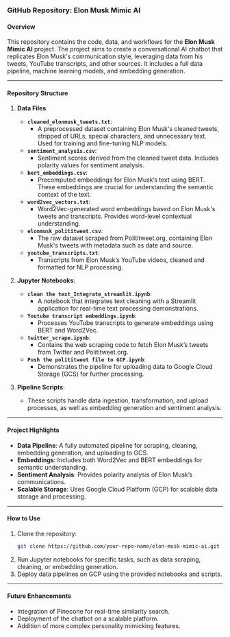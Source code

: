 ### GitHub Repository: **Elon Musk Mimic AI**

#### **Overview**
This repository contains the code, data, and workflows for the **Elon Musk Mimic AI** project. The project aims to create a conversational AI chatbot that replicates Elon Musk's communication style, leveraging data from his tweets, YouTube transcripts, and other sources. It includes a full data pipeline, machine learning models, and embedding generation.

---

#### **Repository Structure**

1. **Data Files**:
   - **`cleaned_elonmusk_tweets.txt`**: 
     - A preprocessed dataset containing Elon Musk's cleaned tweets, stripped of URLs, special characters, and unnecessary text. Used for training and fine-tuning NLP models.
   - **`sentiment_analysis.csv`**:
     - Sentiment scores derived from the cleaned tweet data. Includes polarity values for sentiment analysis.
   - **`bert_embeddings.csv`**:
     - Precomputed embeddings for Elon Musk’s text using BERT. These embeddings are crucial for understanding the semantic context of the text.
   - **`word2vec_vectors.txt`**:
     - Word2Vec-generated word embeddings based on Elon Musk's tweets and transcripts. Provides word-level contextual understanding.
   - **`elonmusk_polititweet.csv`**:
     - The raw dataset scraped from Polititweet.org, containing Elon Musk's tweets with metadata such as date and source.
   - **`youtube_transcripts.txt`**:
     - Transcripts from Elon Musk’s YouTube videos, cleaned and formatted for NLP processing.

2. **Jupyter Notebooks**:
   - **`clean the text_Integrate_streamlit.ipynb`**:
     - A notebook that integrates text cleaning with a Streamlit application for real-time text processing demonstrations.
   - **`Youtube transcript embeddings.ipynb`**:
     - Processes YouTube transcripts to generate embeddings using BERT and Word2Vec.
   - **`twitter_scrape.ipynb`**:
     - Contains the web scraping code to fetch Elon Musk’s tweets from Twitter and Polititweet.org.
   - **`Push the polititweet file to GCP.ipynb`**:
     - Demonstrates the pipeline for uploading data to Google Cloud Storage (GCS) for further processing.

3. **Pipeline Scripts**:
   - These scripts handle data ingestion, transformation, and upload processes, as well as embedding generation and sentiment analysis.

---

#### **Project Highlights**
- **Data Pipeline**: A fully automated pipeline for scraping, cleaning, embedding generation, and uploading to GCS.
- **Embeddings**: Includes both Word2Vec and BERT embeddings for semantic understanding.
- **Sentiment Analysis**: Provides polarity analysis of Elon Musk’s communications.
- **Scalable Storage**: Uses Google Cloud Platform (GCP) for scalable data storage and processing.

---

#### **How to Use**
1. Clone the repository:
   ```bash
   git clone https://github.com/your-repo-name/elon-musk-mimic-ai.git
   ```
2. Run Jupyter notebooks for specific tasks, such as data scraping, cleaning, or embedding generation.
3. Deploy data pipelines on GCP using the provided notebooks and scripts.

---

#### **Future Enhancements**
- Integration of Pinecone for real-time similarity search.
- Deployment of the chatbot on a scalable platform.
- Addition of more complex personality mimicking features. 
